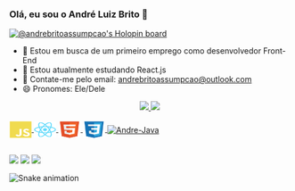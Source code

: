 ### Olá, eu sou o André Luiz Brito 👋

[![@andrebritoassumpcao's Holopin board](https://holopin.io/api/user/board?user=andrebritoassumpcao)](https://holopin.io/@andrebritoassumpcao)


- 🔭 Estou em busca de um primeiro emprego como desenvolvedor Front-End
- 🌱 Estou atualmente estudando React.js
- 📧 Contate-me pelo email: andrebritoassumpcao@outlook.com
- 😄 Pronomes: Ele/Dele

<div align="center">
  <a href="https://github.com/andrebritoassumpcao">
  <img height="180em" src="https://github-readme-stats.vercel.app/api?username=andrebritoassumpcao&show_icons=true&theme=dracula&include_all_commits=true&count_private=true"/>
  <img height="180em" src="https://github-readme-stats.vercel.app/api/top-langs/?username=andrebritoassumpcao&layout=compact&langs_count=7&theme=dracula"/>
</div>
  

  <div style="display: inline_block"><br>
  <img align="center" alt="Andre-Js" height="30" width="40" src="https://raw.githubusercontent.com/devicons/devicon/master/icons/javascript/javascript-plain.svg">
  <img align="center" alt="Andre-React" height="30" width="40" src="https://raw.githubusercontent.com/devicons/devicon/master/icons/react/react-original.svg">
  <img align="center" alt="Andre-HTML" height="30" width="40" src="https://raw.githubusercontent.com/devicons/devicon/master/icons/html5/html5-original.svg">
  <img align="center" alt="Andre-CSS" height="30" width="40" src="https://raw.githubusercontent.com/devicons/devicon/master/icons/css3/css3-original.svg">
  <img align="center" alt="Andre-Java" height="30" width="40" src="https://cdn.jsdelivr.net/gh/devicons/devicon/icons/java/java-original.svg">



</div>
  
   ##
  
<div>

  <a href = "https://www.instagram.com/andre_brito_monsores/" target="_blank"><img src="https://img.shields.io/badge/-Instagram-%23E4405F?style=for-the-badge&logo=instagram&logoColor=white" target="_blank"></a>
  <a href = "mailto:andrebritoassumpcao@outlook.com"><img src="https://img.shields.io/badge/Microsoft_Outlook-0078D4?style=for-the-badge&logo=microsoft-outlook&logoColor=white" target="_blank"></a>
  <a href = "https://www.linkedin.com/in/andré-luiz-brito-monsores-de-assumpção-5a1b09183/" target="_blank"><img src="https://img.shields.io/badge/-LinkedIn-%230077B5?style=for-the-badge&logo=linkedin&logoColor=white" target="_blank"></a> 
   
![Snake animation](https://github.com/andrebritoassumpcao/andrebritoassumpcao/blob/output/github-contribution-grid-snake.svg)  
</div>

